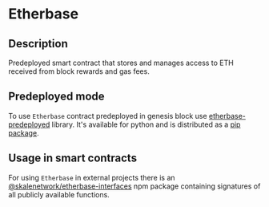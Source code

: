 # Etherbase

## Description

Predeployed smart contract that stores and manages access to ETH received from block rewards and gas fees.

## Predeployed mode

To use `Etherbase` contract predeployed in genesis block use [etherbase-predeployed](predeployed/README.md) library. It's available for python and is distributed as a [pip package](https://pypi.org/project/etherbase-predeployed).

## Usage in smart contracts

For using `Etherbase` in external projects there is an [@skalenetwork/etherbase-interfaces](https://www.npmjs.com/package/@skalenetwork/etherbase-interfaces) npm package containing signatures of all publicly available functions.
